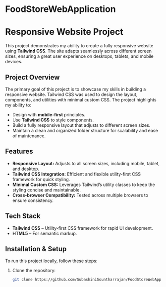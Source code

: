 # FoodStoreWebApplication

# Responsive Website Project

This project demonstrates my ability to create a fully responsive website using **Tailwind CSS**. The site adapts seamlessly across different screen sizes, ensuring a great user experience on desktops, tablets, and mobile devices.

## Project Overview

The primary goal of this project is to showcase my skills in building a responsive website. Tailwind CSS was used to design the layout, components, and utilities with minimal custom CSS. The project highlights my ability to:

- Design with **mobile-first** principles.
- Use **Tailwind CSS** to style components.
- Build a fully responsive layout that adjusts to different screen sizes.
- Maintain a clean and organized folder structure for scalability and ease of maintenance.

## Features

- **Responsive Layout:** Adjusts to all screen sizes, including mobile, tablet, and desktop.
- **Tailwind CSS Integration:** Efficient and flexible utility-first CSS framework for quick styling.
- **Minimal Custom CSS:** Leverages Tailwind’s utility classes to keep the styling concise and maintainable.
- **Cross-browser Compatibility:** Tested across multiple browsers to ensure consistency.
  
## Tech Stack

- **Tailwind CSS** – Utility-first CSS framework for rapid UI development.
- **HTML5** – For semantic markup.
  
## Installation & Setup

To run this project locally, follow these steps:

1. Clone the repository:
   ```bash
   git clone https://github.com/SubashiniSountharrajan/FoodStoreWebApplication.git

